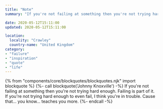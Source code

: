```yaml
---
title: "Note"
summary: "If you're not failing at something then you're not trying hard enough. - Johnny Knoxville"

date: 2020-05-12T15:11:00
updated: 2020-05-12T15:11:00

location:
  locality: "Crawley"
  country-name: "United Kingdom"
category:
- "failure"
- "inspiration"
- "quote"
- "life"
---
```


{% from "components/core/blockquotes/blockquotes.njk" import blockquote %}
{%- call blockquote('Johnny Knoxville') -%}
  If you're not failing at something then you're not trying hard enough. Failing is part of it. If you're not trying hard enough to even fail, I think you're in trouble. Cause that&hellip; you know&hellip; teaches you more.
{%- endcall -%}
